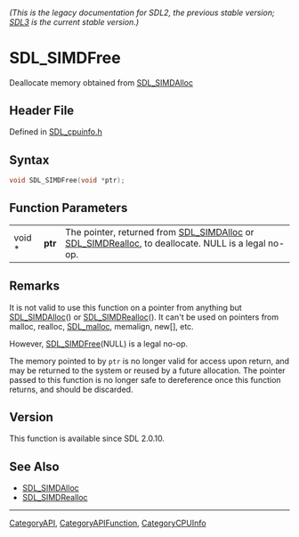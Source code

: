 ###### (This is the legacy documentation for SDL2, the previous stable version; [SDL3](https://wiki.libsdl.org/SDL3/) is the current stable version.)
# SDL_SIMDFree

Deallocate memory obtained from [SDL_SIMDAlloc](SDL_SIMDAlloc)

## Header File

Defined in [SDL_cpuinfo.h](https://github.com/libsdl-org/SDL/blob/SDL2/include/SDL_cpuinfo.h)

## Syntax

```c
void SDL_SIMDFree(void *ptr);
```

## Function Parameters

|        |         |                                                                                                                                        |
| ------ | ------- | -------------------------------------------------------------------------------------------------------------------------------------- |
| void * | **ptr** | The pointer, returned from [SDL_SIMDAlloc](SDL_SIMDAlloc) or [SDL_SIMDRealloc](SDL_SIMDRealloc), to deallocate. NULL is a legal no-op. |

## Remarks

It is not valid to use this function on a pointer from anything but
[SDL_SIMDAlloc](SDL_SIMDAlloc)() or [SDL_SIMDRealloc](SDL_SIMDRealloc)().
It can't be used on pointers from malloc, realloc,
[SDL_malloc](SDL_malloc), memalign, new[], etc.

However, [SDL_SIMDFree](SDL_SIMDFree)(NULL) is a legal no-op.

The memory pointed to by `ptr` is no longer valid for access upon return,
and may be returned to the system or reused by a future allocation. The
pointer passed to this function is no longer safe to dereference once this
function returns, and should be discarded.

## Version

This function is available since SDL 2.0.10.

## See Also

- [SDL_SIMDAlloc](SDL_SIMDAlloc)
- [SDL_SIMDRealloc](SDL_SIMDRealloc)

----
[CategoryAPI](CategoryAPI), [CategoryAPIFunction](CategoryAPIFunction), [CategoryCPUInfo](CategoryCPUInfo)

